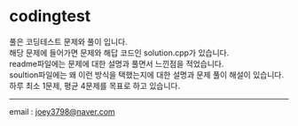 # codingtest

풀은 코딩테스트 문제와 풀이 입니다.   
해당 문제에 들어가면 문제와 해답 코드인 solution.cpp가 있습니다.   
readme파일에는 문제에 대한 설명과 풀면서 느낀점을 적었습니다.   
soultion파일에는 왜 이런 방식을 택했는지에 대한 설명과 문제 풀이 해설이 있습니다.   
하루 최소 1문제, 평균 4문제를 목표로 하고 있습니다.
- - -
email : joey3798@naver.com
